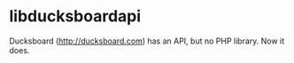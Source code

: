libducksboardapi
================

Ducksboard (http://ducksboard.com) has an API, but no PHP library.  Now it does.
